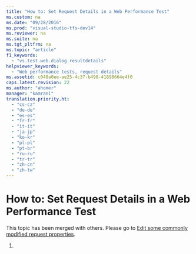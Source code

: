 ```yaml
---
title: "How to: Set Request Details in a Web Performance Test"
ms.custom: na
ms.date: "09/28/2016"
ms.prod: "visual-studio-tfs-dev14"
ms.reviewer: na
ms.suite: na
ms.tgt_pltfrm: na
ms.topic: "article"
f1_keywords: 
  - "vs.test.web.dialog.resultdetails"
helpviewer_keywords: 
  - "Web performance tests, request details"
ms.assetid: c048a0ee-ae25-4c37-b498-41898664e4f0
caps.latest.revision: 22
ms.author: "ahomer"
manager: "kamrani"
translation.priority.ht: 
  - "cs-cz"
  - "de-de"
  - "es-es"
  - "fr-fr"
  - "it-it"
  - "ja-jp"
  - "ko-kr"
  - "pl-pl"
  - "pt-br"
  - "ru-ru"
  - "tr-tr"
  - "zh-cn"
  - "zh-tw"
---
```

# How to: Set Request Details in a Web Performance Test
This topic has been merged with others. Please go to [Edit some commonly modified request properties](http://msdn.microsoft.com/en-us/bd0a82fd-cec0-4861-bc09-e1b0b2d258ef).  
  
1.